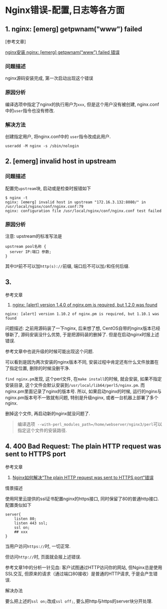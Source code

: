 # Nginx错误-配置,日志等各方面

## 1. nginx: [emerg] getpwnam("www") failed

[参考文章]

[nginx安装 nginx: \[emerg\] getpwnam(“www”) failed 错误](http://my.oschina.net/u/1036767/blog/210443)

### 问题描述

nginx源码安装完成, 第一次启动出现这个错误

### 原因分析

编译选项中指定了nginx的执行用户为`xxx`, 但是这个用户没有被创建, nginx.conf中的`user`指令也没有修改.

### 解决方法

创建指定用户, 将nginx.conf中的 `user`指令改成此用户.

```shell
useradd -M nginx -s /sbin/nologin
```

## 2. [emerg] invalid host in upstream

### 问题描述

配置完`upstream`块, 启动或是检查时报错如下

```
$ nginx -t
nginx: [emerg] invalid host in upstream "172.16.3.132:8080/" in /usr/local/nginx/conf/nginx.conf:79
nginx: configuration file /usr/local/nginx/conf/nginx.conf test failed
```

### 原因分析

注意: upstream的标准写法是

```
upstream pool名称 {
  server IP:端口 参数;
}
```

其中`IP`前不可以加`http(s)://`前缀, 端口后不可以加`/`和任何后缀.

## 3.

参考文章

1. [nginx: [alert] version 1.4.0 of nginx.pm is required, but 1.2.0 was found](http://blog.csdn.net/longxibendi/article/details/50813789)

```
nginx: [alert] version 1.10.2 of nginx.pm is required, but 1.10.1 was found
```

问题描述: 之前用源码装了一下nginx, 后来想了想, CentOS自带的nginx版本已经够新了, 源码安装没什么优势, 于是把源码装的删掉了. 但是在启动nginx时报上述错误.

参考文章中也说升级的时候可能出现这个问题.

可以看到是因为两次安装的nginx版本不同, 安装过程中肯定还有什么文件放置在了指定位置, 删除的时候没删干净.

`find nginx.pm`发现, 这个perl文件, 在`make install`的时候, 就会安装, 如果不指定安装目录, 这个文件会默认安装到`/usr/local/lib64/perl5/nginx.pm`. 
而nginx.pm里面记录了nginx的版本号. 所以, 如果启动nginx的时候, 运行的nginx与nginx.pm版本号不一致就有问题, 特别是升级nginx, 或者一台机器上部署了多个nginx. 

删掉这个文件, 再启动新的nginx就没问题了.

> 编译选项` --with-perl_modules_path=/home/webserver/nginx3/perl`可以指定这个文件的安装路径.

## 4. 400 Bad Request: The plain HTTP request was sent to HTTPS port

参考文章

1. [Nginx如何解决“The plain HTTP request was sent to HTTPS port”错误](https://www.centos.bz/2018/01/nginx%E5%A6%82%E4%BD%95%E8%A7%A3%E5%86%B3the-plain-http-request-was-sent-to-https-port%E9%94%99%E8%AF%AF/)

情景描述

使用阿里云提供的ssl证书配置nginx的https接口, 同时保留了80的普通http接口. 配置类似如下

```
server{
    listen 80;
    listen 443 ssl;
    ssl on;
    ## xxx
}
```

当用户访问`https://`时, 一切正常.

但访问`http://`时, 页面就会报上述错误.

参考文章1中的分析一针见血: 客户试图通过HTTP访问你的网站, 但Nginx总是使用SSL交互, 但原来的请求（通过端口80接收）是普通的HTTP请求, 于是会产生错误.

解决办法

要么把上述的`ssl on;`改成`ssl off;`, 要么把http与https的server块分开处理.